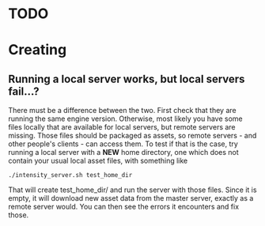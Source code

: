 TODO
====

Creating
========

Running a local server works, but local servers fail...?
--------------------------------------------------------

There must be a difference between the two. First check that they are running the same engine version. Otherwise, most likely you have some files locally that are available for local servers, but remote servers are missing. Those files should be packaged as assets, so remote servers - and other people's clients - can access them. To test if that is the case, try running a local server with a **NEW** home directory, one which does not contain your usual local asset files, with something like

    ./intensity_server.sh test_home_dir

That will create test_home_dir/ and run the server with those files. Since it is empty, it will download new asset data from the master server, exactly as a remote server would. You can then see the errors it encounters and fix those.


